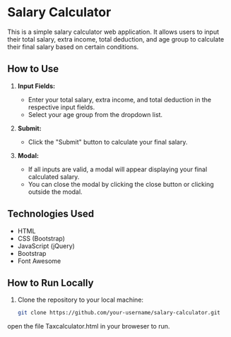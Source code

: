 # Salary Calculator

This is a simple salary calculator web application. It allows users to input their total salary, extra income, total deduction, and age group to calculate their final salary based on certain conditions.

## How to Use

1. **Input Fields:**
   - Enter your total salary, extra income, and total deduction in the respective input fields.
   - Select your age group from the dropdown list.

2. **Submit:**
   - Click the "Submit" button to calculate your final salary.

3. **Modal:**
   - If all inputs are valid, a modal will appear displaying your final calculated salary.
   - You can close the modal by clicking the close button or clicking outside the modal.

## Technologies Used

- HTML
- CSS (Bootstrap)
- JavaScript (jQuery)
- Bootstrap
- Font Awesome

## How to Run Locally

1. Clone the repository to your local machine:

   ```bash
   git clone https://github.com/your-username/salary-calculator.git
open the file Taxcalculator.html in your broweser to run.
